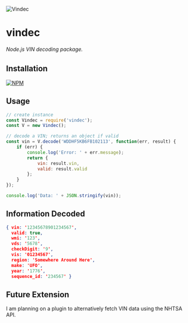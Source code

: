 ![Vindec](https://github.com/thephilip/vindec/blob/master/V.PNG)
# vindec
###### Node.js VIN decoding package.

## Installation
[![NPM](https://nodei.co/npm/vindec.png?downloads=true&downloadRank=true&stars=true)](https://nodei.co/npm/vindec/)

## Usage
```javascript
// create instance
const Vindec = require('vindec');
const V = new Vindec();

// decode a VIN; returns an object if valid
const vin = V.decode('WDDHF5KB6FB102113', function(err, result) {
	if (err) {
		console.log('Error: ' + err.message);
		return {
			vin: result.vin,
			valid: result.valid
		};
	}
});

console.log('Data: ' + JSON.stringify(vin));
```

## Information Decoded
```json
{ vin: '12345678901234567',
  valid: true,
  wmi: '123',
  vds: '5678',
  checkDigit: '9',
  vis: '01234567',
  region: 'Somewhere Around Here',
  make: 'UFO',
  year: '1776',
  sequence_id: '234567' }
```

## Future Extension
I am planning on a plugin to alternatively fetch VIN data using the NHTSA API.

